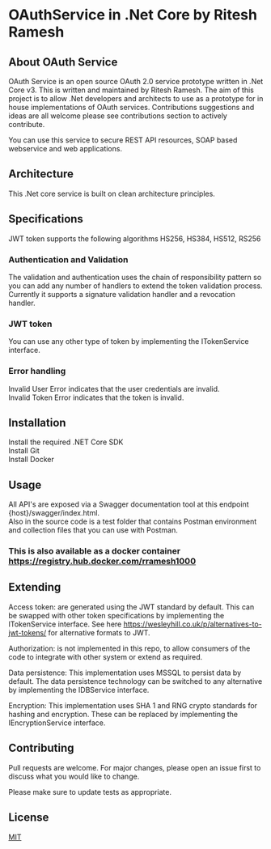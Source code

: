 # OAuthService in .Net Core by Ritesh Ramesh

 
 ## About OAuth Service  
 
 OAuth Service is an open source OAuth 2.0 service prototype written in .Net Core v3. This is written and maintained by Ritesh Ramesh. The aim of this project is to allow .Net developers and architects to use as a prototype for in house implementations of OAuth services. Contributions suggestions and ideas are all welcome please see contributions section to actively contribute.

 You can use this service to secure REST API resources, SOAP based webservice and web applications.   
 
 ## Architecture
 
 This .Net core service is built on clean architecture principles.
 
 ## Specifications 
 
 JWT token supports the following algorithms HS256, HS384, HS512, RS256
 
 ### Authentication and Validation
 
 The validation and authentication uses the chain of responsibility pattern so you can add any number of handlers to extend the token validation process. 
 Currently it supports a signature validation handler and a revocation handler.
 
 ### JWT token 
 
 You can use any other type of token by implementing the ITokenService interface.  
 
 ### Error handling 
 
 Invalid User Error indicates that the user credentials are invalid.   
 Invalid Token Error indicates that the token is invalid.  
 
 ## Installation
 
 Install the required .NET Core SDK  
 Install Git  
 Install Docker 
 
 ## Usage
 
 All API's are exposed via a Swagger documentation tool at this endpoint {host}/swagger/index.html.  
 Also in the source code is a test folder that contains Postman environment and collection files that you can use with Postman.
 
  
 ###  This is also available as a docker container https://registry.hub.docker.com/rramesh1000
  
 ## Extending   
 
 Access token:  are generated using the JWT standard by default. This can be swapped with other token specifications by implementing the ITokenService interface. See here https://wesleyhill.co.uk/p/alternatives-to-jwt-tokens/ for alternative formats to JWT. 
 
 Authorization: is not implemented in this repo, to allow consumers of the code to integrate with other system or extend as required.   
 
 Data persistence: This implementation uses MSSQL to persist data by default. The data persistence technology can be switched to any alternative by implementing the IDBService interface.
 
 Encryption: This implementation uses SHA 1 and RNG crypto standards for hashing and encryption. These can be replaced by implementing the IEncryptionService interface.
 
 ## Contributing
 Pull requests are welcome. For major changes, please open an issue first to discuss what you would like to change.

 Please make sure to update tests as appropriate.
 
 ## License
[MIT](https://choosealicense.com/licenses/mit/)
